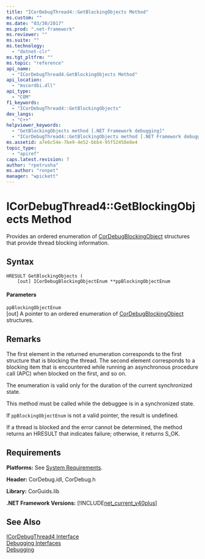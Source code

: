 ```yaml
---
title: "ICorDebugThread4::GetBlockingObjects Method"
ms.custom: ""
ms.date: "03/30/2017"
ms.prod: ".net-framework"
ms.reviewer: ""
ms.suite: ""
ms.technology: 
  - "dotnet-clr"
ms.tgt_pltfrm: ""
ms.topic: "reference"
api_name: 
  - "ICorDebugThread4.GetBlockingObjects Method"
api_location: 
  - "mscordbi.dll"
api_type: 
  - "COM"
f1_keywords: 
  - "ICorDebugThread4::GetBlockingObjects"
dev_langs: 
  - "C++"
helpviewer_keywords: 
  - "GetBlockingObjects method [.NET Framework debugging]"
  - "ICorDebugThread4::GetBlockingObjects method [.NET Framework debugging]"
ms.assetid: a7e6c54e-7be9-4e52-bbb4-95f52458e8e4
topic_type: 
  - "apiref"
caps.latest.revision: 7
author: "rpetrusha"
ms.author: "ronpet"
manager: "wpickett"
---
```

# ICorDebugThread4::GetBlockingObjects Method
Provides an ordered enumeration of [CorDebugBlockingObject](../../../../docs/framework/unmanaged-api/debugging/cordebugblockingobject-structure.md) structures that provide thread blocking information.  
  
## Syntax  
  
```  
HRESULT GetBlockingObjects (  
    [out] ICorDebugBlockingObjectEnum **ppBlockingObjectEnum  
```  
  
#### Parameters  
 `ppBlockingObjectEnum`  
 [out] A pointer to an ordered enumeration of [CorDebugBlockingObject](../../../../docs/framework/unmanaged-api/debugging/cordebugblockingobject-structure.md) structures.  
  
## Remarks  
 The first element in the returned enumeration corresponds to the first structure that is blocking the thread. The second element corresponds to a blocking item that is encountered while running an asynchronous procedure call (APC) when blocked on the first, and so on.  
  
 The enumeration is valid only for the duration of the current synchronized state.  
  
 This method must be called while the debuggee is in a synchronized state.  
  
 If `ppBlockingObjectEnum` is not a valid pointer, the result is undefined.  
  
 If a thread is blocked and the error cannot be determined, the method returns an HRESULT that indicates failure; otherwise, it returns S_OK.  
  
## Requirements  
 **Platforms:** See [System Requirements](../../../../docs/framework/get-started/system-requirements.md).  
  
 **Header:** CorDebug.idl, CorDebug.h  
  
 **Library:** CorGuids.lib  
  
 **.NET Framework Versions:** [!INCLUDE[net_current_v40plus](../../../../includes/net-current-v40plus-md.md)]  
  
## See Also  
 [ICorDebugThread4 Interface](../../../../docs/framework/unmanaged-api/debugging/icordebugthread4-interface.md)   
 [Debugging Interfaces](../../../../docs/framework/unmanaged-api/debugging/debugging-interfaces.md)   
 [Debugging](../../../../docs/framework/unmanaged-api/debugging/index.md)
